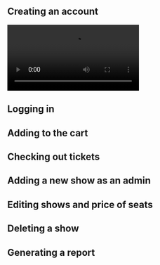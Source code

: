 ## Creating an account 

![](assets/1creatingAnAccount.mp4)

## Logging in 

## Adding to the cart 

## Checking out tickets 

## Adding a new show as an admin 

## Editing shows and price of seats 

## Deleting a show 

## Generating a report 
